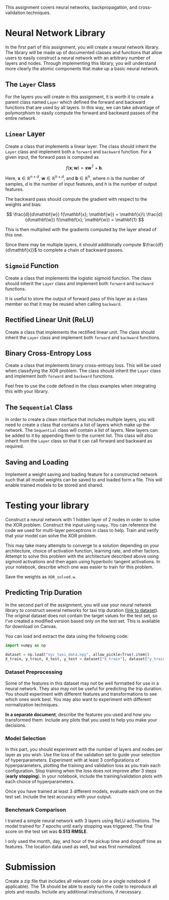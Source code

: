 This assignment covers neural networks, backpropagation, and cross-validation techniques.

# Neural Network Library

In the first part of this assignment, you will create a neural network library.
The library will be made up of documented classes and functions that allow users to easily construct
a neural network with an arbitrary number of layers and nodes. Through implementing
this library, you will understand more clearly the atomic components that make up a
basic neural network.

## The `Layer` Class

For the layers you will create in this assignment, it is worth it to create a parent class
named `Layer` which defined the forward and backward functions that are used by all layers.
In this way, we can take advantage of polymorphism to easily compute the forward and
backward passes of the entire network.

## `Linear` Layer

Create a class that implements a linear layer. The class should inherit the `Layer` class
and implement both a `forward` and `backward` function.
For a given input, the forward pass is computed as

$$
f(\mathbf{x}; \mathbf{w}) = \mathbf{x} \mathbf{w}^T + \mathbf{b}.
$$

Here, $\mathbf{x} \in \mathbb{R}^{n \times d}$, $\mathbf{w} \in \mathbb{R}^{h \times d}$,
and $\mathbf{b} \in \mathbb{R}^h$,
where $n$ is the number of samples, $d$ is the number of input features, and $h$
is the number of output features.

The backward pass should compute the gradient with respect to the weights and bias:

$$
\frac{d}{d\mathbf{w}} f(\mathbf{x}; \mathbf{w}) = \mathbf{x}\\
\frac{d}{d\mathbf{w}} f(\mathbf{x}; \mathbf{w}) = \mathbf{1}
$$

This is then multiplied with the gradients computed by the layer ahead of this one.

Since there may be multiple layers, it should additionally compute $\frac{df}{d\mathbf{x}}$
to complete a chain of backward passes.

## `Sigmoid` Function

Create a class that implements the logistic sigmoid function.
The class should inherit the `Layer` class and implement both
`forward` and `backward` functions.

It is useful to store the output of forward pass of this layer
as a class member so that it may be reused when calling `backward`.

## Rectified Linear Unit (ReLU)

Create a class that implements the rectified linear unit.
The class should inherit the `Layer` class and implement both
`forward` and `backward` functions.

## Binary Cross-Entropy Loss

Create a class that implements binary cross-entropy loss. This will be used when classifying the XOR problem.
The class should inherit the `Layer` class and implement both
`forward` and `backward` functions.

Feel free to use the code defined in the class examples when integrating this with your library.

## The `Sequential` Class

In order to create a clean interface that includes multiple layers, you will need to create
a class that contains a list of layers which make up the network.
The `Sequential` class will contain a list of layers.
New layers can be added to it by appending them to the current list.
This class will also inherit from the `Layer` class so that it can call forward
and backward as required.

## Saving and Loading

Implement a weight saving and loading feature for a constructed network such that all
model weights can be saved to and loaded form a file. This will enable trained models to
be stored and shared.

# Testing your library

Construct a neural network with 1 hidden layer of 2 nodes in order to solve the XOR
problem. Construct the input using `numpy`.
You can reference the code we used for multi-layer perceptrons in class to help.
Train and verify that your model can solve the XOR problem.

This may take many attempts to converge to a solution depending on your architecture,
choice of activation function, learning rate, and other factors. Attempt to solve this
problem with the architecture described above using sigmoid activations and then again
using hyperbolic tangent activations. In your notebook, describe which one was easier to
train for this problem.

Save the weights as `XOR_solved.w`.

## Predicting Trip Duration

In the second part of the assignment, you will use your neural network library to construct
several networks for taxi trip duration ([link to dataset](https://www.kaggle.com/competitions/nyc-taxi-trip-duration/data)).
The original dataset does not contain the target values for the test set, so I've created a modified version based only on the test set. This is available for download on Canvas.

You can load and extract the data using the following code:

```python
import numpy as np

dataset = np.load("nyc_taxi_data.npy", allow_pickle=True).item()
X_train, y_train, X_test, y_test = dataset["X_train"], dataset["y_train"], dataset["X_test"], dataset["y_test"]
```

### Dataset Preprocessing

Some of the features in this dataset may not be well formatted for use in a neural network.
They also may not be useful for predicting the trip duration. You should experiment with
different features and transformations to see which ones work best. You may also want to
experiment with different normalization techniques.

**In a separate document**, describe the features you used and how you transformed them. Include
any plots that you used to help you make your decisions.

### Model Selection

In this part, you should experiment with the number of layers and nodes per layer as you wish.
Use the loss of the validation set to guide your selection of hyperparameters. Experiment
with at least 3 configurations of hyperparameters, plotting the training and validation
loss as you train each configuration. Stop training when the loss does not improve after 3
steps (**early stopping**). In your notebook, include the training/validation plots with each
choice of hyperparameters.

Once you have trained at least 3 different models, evaluate each one on the test set.
Include the test accuracy with your output.

### Benchmark Comparison

I trained a simple neural network with 3 layers using ReLU activations. The model trained for 7 epochs until early stopping was triggered. The final score on the test set was **0.513 RMSLE**.

I only used the month, day, and hour of the pickup time and dropoff time as features. The location data used as well, but was first normalized.

# Submission

Create a zip file that includes all relevant code (or a single notebook if applicable).
The TA should be able to easily run the code to reproduce all plots and results.
Include any additional instructions, if necessary.